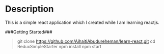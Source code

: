 # Description

This is a simple react application which I created while I am learning reactjs.

###Getting Started###

> git clone https://github.com/AihaitiAbudureheman/learn-react.git
> cd ReduxSimpleStarter
> npm install
> npm start